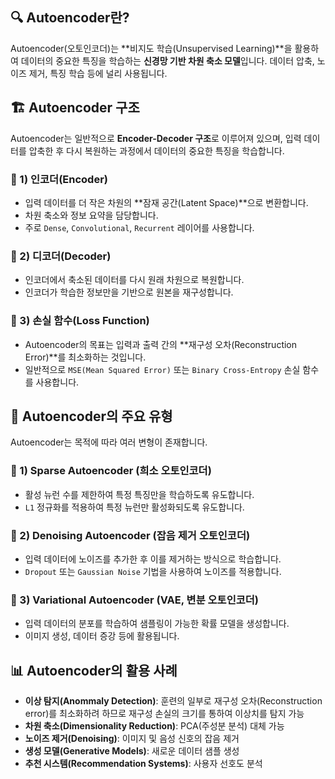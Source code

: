 ## 🔍 Autoencoder란?
Autoencoder(오토인코더)는 **비지도 학습(Unsupervised Learning)**을 활용하여 데이터의 중요한 특징을 학습하는 **신경망 기반 차원 축소 모델**입니다. 데이터 압축, 노이즈 제거, 특징 학습 등에 널리 사용됩니다.

## 🏗️ Autoencoder 구조
Autoencoder는 일반적으로 **Encoder-Decoder 구조**로 이루어져 있으며, 입력 데이터를 압축한 후 다시 복원하는 과정에서 데이터의 중요한 특징을 학습합니다.

### 🔹 1) 인코더(Encoder)
- 입력 데이터를 더 작은 차원의 **잠재 공간(Latent Space)**으로 변환합니다.
- 차원 축소와 정보 요약을 담당합니다.
- 주로 `Dense`, `Convolutional`, `Recurrent` 레이어를 사용합니다.

### 🔹 2) 디코더(Decoder)
- 인코더에서 축소된 데이터를 다시 원래 차원으로 복원합니다.
- 인코더가 학습한 정보만을 기반으로 원본을 재구성합니다.

### 🔹 3) 손실 함수(Loss Function)
- Autoencoder의 목표는 입력과 출력 간의 **재구성 오차(Reconstruction Error)**를 최소화하는 것입니다.
- 일반적으로 `MSE(Mean Squared Error)` 또는 `Binary Cross-Entropy` 손실 함수를 사용합니다.

## 📌 Autoencoder의 주요 유형
Autoencoder는 목적에 따라 여러 변형이 존재합니다.

### 🔹 1) Sparse Autoencoder (희소 오토인코더)
- 활성 뉴런 수를 제한하여 특정 특징만을 학습하도록 유도합니다.
- `L1` 정규화를 적용하여 특정 뉴런만 활성화되도록 유도합니다.

### 🔹 2) Denoising Autoencoder (잡음 제거 오토인코더)
- 입력 데이터에 노이즈를 추가한 후 이를 제거하는 방식으로 학습합니다.
- `Dropout` 또는 `Gaussian Noise` 기법을 사용하여 노이즈를 적용합니다.

### 🔹 3) Variational Autoencoder (VAE, 변분 오토인코더)
- 입력 데이터의 분포를 학습하여 샘플링이 가능한 확률 모델을 생성합니다.
- 이미지 생성, 데이터 증강 등에 활용됩니다.

## 📊 Autoencoder의 활용 사례
- **이상 탐지(Anommaly Detection)**: 훈련의 일부로 재구성 오차(Reconstruction error)를 최소화하려 하므로 재구성 손실의 크기를 통하여 이상치를 탐지 가능
- **차원 축소(Dimensionality Reduction)**: PCA(주성분 분석) 대체 가능
- **노이즈 제거(Denoising)**: 이미지 및 음성 신호의 잡음 제거
- **생성 모델(Generative Models)**: 새로운 데이터 샘플 생성
- **추천 시스템(Recommendation Systems)**: 사용자 선호도 분석
